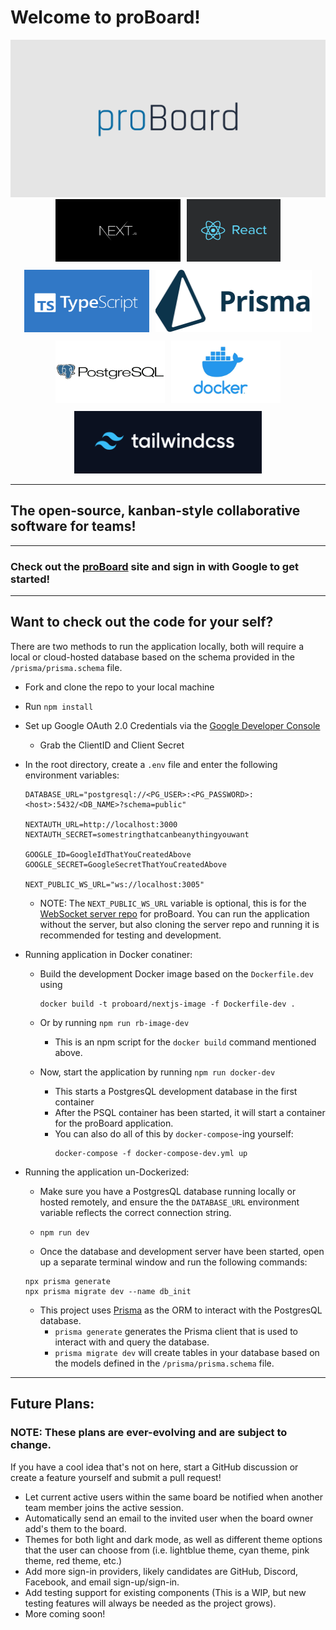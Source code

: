 # Welcome to proBoard!

<img src="./public/logo.png">

<div style="max-width: 1024px; display: flex; justify-content: center; flex-wrap: wrap; gap: 10px">
  <a href="https://nextjs.org/">
    <img src="./public/readme_logos/nextjs.png" alt="next.js logo" style="width: 200px; height: 100px">
  </a>
  <a href="https://react.dev/">
    <img src="./public/readme_logos/react.png" alt="react logo" style="width: 150px; height: 100px">
  </a>
  <a href="https://www.typescriptlang.org/">
    <img src="./public/readme_logos/typescript.png" alt="typescript logo" style="width: 200px; height: 100px">
  </a>
  <a href="https://www.prisma.io/">
    <img src="./public/readme_logos/prisma.png" alt="prisma logo" style="width: 250px; height: 100px">
  </a>
  <a href="https://www.postgresql.org/">
    <img src="./public/readme_logos/psql.png" alt="postgresql logo" style="width: 175px; height: 100px">
  </a>
  <a href="https://www.docker.com/">
    <img src="./public/readme_logos/docker.png" alt="docker logo" style="width: 175px; height: 100px">
  </a>
  <a href="https://tailwindcss.com/">
    <img src="./public/readme_logos/tailwind.png" alt="tailwind logo" style="width: 300px; height: 100px">
  </a>

</div>

---

## The open-source, kanban-style collaborative software for teams!

---

### Check out the <a href="#">proBoard</a> site and sign in with Google to get started!

---

## Want to check out the code for your self?

There are two methods to run the application locally, both will require a local or cloud-hosted database based on the schema provided in the `/prisma/prisma.schema` file.

- Fork and clone the repo to your local machine

- Run `npm install`

- Set up Google OAuth 2.0 Credentials via the <a href="https://console.cloud.google.com/">Google Developer Console</a>

  - Grab the ClientID and Client Secret

- In the root directory, create a `.env` file and enter the following environment variables:

  ```
  DATABASE_URL="postgresql://<PG_USER>:<PG_PASSWORD>:<host>:5432/<DB_NAME>?schema=public"

  NEXTAUTH_URL=http://localhost:3000
  NEXTAUTH_SECRET=somestringthatcanbeanythingyouwant

  GOOGLE_ID=GoogleIdThatYouCreatedAbove
  GOOGLE_SECRET=GoogleSecretThatYouCreatedAbove

  NEXT_PUBLIC_WS_URL="ws://localhost:3005"
  ```

  - NOTE: The `NEXT_PUBLIC_WS_URL` variable is optional, this is for the <a href="https://github.com/jackmoorman/proboard-wss">WebSocket server repo</a> for proBoard. You can run the application without the server, but also cloning the server repo and running it is recommended for testing and development.

- Running application in Docker conatiner:

  - Build the development Docker image based on the `Dockerfile.dev` using
    ```
    docker build -t proboard/nextjs-image -f Dockerfile-dev .
    ```
  - Or by running `npm run rb-image-dev`

    - This is an npm script for the `docker build` command mentioned above.

  - Now, start the application by running `npm run docker-dev`
    - This starts a PostgresQL development database in the first container
    - After the PSQL container has been started, it will start a container for the proBoard application.
    - You can also do all of this by `docker-compose`-ing yourself:
      ```
      docker-compose -f docker-compose-dev.yml up
      ```

- Running the application un-Dockerized:

  - Make sure you have a PostgresQL database running locally or hosted remotely, and ensure the the `DATABASE_URL` environment variable reflects the correct connection string.

  - `npm run dev`

  - Once the database and development server have been started, open up a separate terminal window and run the following commands:

  ```
  npx prisma generate
  npx prisma migrate dev --name db_init
  ```

  - This project uses <a href="https://www.prisma.io/">Prisma</a> as the ORM to interact with the PostgresQL database.
    - `prisma generate` generates the Prisma client that is used to interact with and query the database.
    - `prisma migrate dev` will create tables in your database based on the models defined in the `/prisma/prisma.schema` file.

---

## Future Plans:

### NOTE: These plans are ever-evolving and are subject to change.

If you have a cool idea that's not on here, start a GitHub discussion or create a feature yourself and submit a pull request!

- Let current active users within the same board be notified when another team member joins the active session.
- Automatically send an email to the invited user when the board owner add's them to the board.
- Themes for both light and dark mode, as well as different theme options that the user can choose from (i.e. lightblue theme, cyan theme, pink theme, red theme, etc.)
- Add more sign-in providers, likely candidates are GitHub, Discord, Facebook, and email sign-up/sign-in.
- Add testing support for existing components (This is a WIP, but new testing features will always be needed as the project grows).
- More coming soon!
